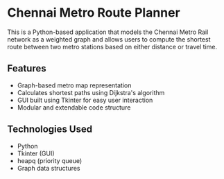 # Chennai Metro Route Planner 

This is a Python-based application that models the Chennai Metro Rail network as a weighted graph and allows users to compute the shortest route between two metro stations based on either distance or travel time.

## Features

- Graph-based metro map representation
- Calculates shortest paths using Dijkstra's algorithm
- GUI built using Tkinter for easy user interaction
- Modular and extendable code structure

## Technologies Used

- Python
- Tkinter (GUI)
- heapq (priority queue)
- Graph data structures
